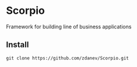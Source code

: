 # Scorpio

Framework for building line of business applications

## Install

```
git clone https://github.com/zdanev/Scorpio.git
```